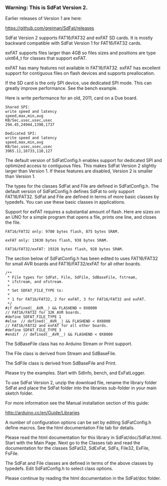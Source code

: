 ### Warning: This is SdFat Version 2.

Earlier releases of Version 1 are here:

https://github.com/greiman/SdFat/releases

SdFat Version 2 supports FAT16/FAT32 and exFAT SD cards. It is mostly
backward compatible with SdFat Version 1 for FAT16/FAT32 cards.

exFAT supports files larger than 4GB so files sizes and positions are
type uint64_t for classes that support exFAT.

exFAT has many features not available in FAT16/FAT32.  exFAT has excellent
support for contiguous files on flash devices and supports preallocation.

If the SD card is the only SPI device, use dedicated SPI mode. This can
greatly improve performance. See the bench example.

Here is write performance for an old, 2011, card on a Due board.
```
Shared SPI:
write speed and latency
speed,max,min,avg
KB/Sec,usec,usec,usec
294.45,24944,1398,1737

Dedicated SPI:
write speed and latency
speed,max,min,avg
KB/Sec,usec,usec,usec
3965.11,16733,110,127
```
The default version of SdFatConfig.h enables support for dedicated SPI and
optimized access to contiguous files.  This makes SdFat Version 2 slightly
larger than Version 1.  If these features are disabled, Version 2 is smaller
than Version 1.

The types for the classes SdFat and File are defined in SdFatConfig.h.
The default version of SdFatConfig.h defines SdFat to only support FAT16/FAT32.
SdFat and File are defined in terms of more basic classes by typedefs.  You
can use these basic classes in applications.

Support for exFAT requires a substantial amount of flash.  Here are sizes on
an UNO for a simple program that opens a file, prints one line, and closes
the file.
```
FAT16/FAT32 only: 9780 bytes flash, 875 bytes SRAM.

exFAT only: 13830 bytes flash, 938 bytes SRAM.

FAT16/FAT32/exFAT: 19326 bytes flash, 928 bytes SRAM.
```
The section below of SdFatConfig.h has been edited to uses FAT16/FAT32 for
small AVR boards and FAT16/FAT32/exFAT for all other boards.
```
/**
 * File types for SdFat, File, SdFile, SdBaseFile, fstream,
 * ifstream, and ofstream.
 *
 * Set SDFAT_FILE_TYPE to:
 *
 * 1 for FAT16/FAT32, 2 for exFAT, 3 for FAT16/FAT32 and exFAT.
 */
#if defined(__AVR__) && FLASHEND < 0X8000
// FAT16/FAT32 for 32K AVR boards.
#define SDFAT_FILE_TYPE 1
#else  // defined(__AVR__) && FLASHEND < 0X8000
// FAT16/FAT32 and exFAT for all other boards.
#define SDFAT_FILE_TYPE 3
#endif  // defined(__AVR__) && FLASHEND < 0X8000
```
The SdBaseFile class has no Arduino Stream or Print support.

The File class is derived from Stream and SdBaseFile.

The SdFile class is derived from SdBaseFile and Print.

Please try the examples.  Start with SdInfo, bench, and ExFatLogger.

To use SdFat Version 2, unzip the download file, rename the library folder
SdFat and place the SdFat folder into the libraries sub-folder in your main
sketch folder.

For more information see the Manual installation section of this guide:

http://arduino.cc/en/Guide/Libraries

A number of configuration options can be set by editing SdFatConfig.h
define macros.  See the html documentation File tab for details.

Please read the html documentation for this library in SdFat/doc/SdFat.html.
Start with the  Main Page.  Next go to the Classes tab and read the
documentation for the classes SdFat32, SdExFat, SdFs, File32, ExFile, FsFile.

The SdFat and File classes are defined in terms of the above classes by
typedefs. Edit SdFatConfig.h to select class options.

Please continue by reading the html documentation in the SdFat/doc folder.
